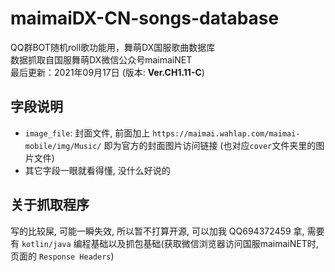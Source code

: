 # maimaiDX-CN-songs-database
QQ群BOT随机roll歌功能用，舞萌DX国服歌曲数据库  
数据抓取自国服舞萌DX微信公众号maimaiNET  
最后更新：2021年09月17日 (版本: **Ver.CH1.11-C**)

## 字段说明
- `image_file`: 封面文件, 前面加上 `https://maimai.wahlap.com/maimai-mobile/img/Music/` 即为官方的封面图片访问链接 (也对应`cover`文件夹里的图片文件)
- 其它字段一眼就看得懂, 没什么好说的

## 关于抓取程序
写的比较屎, 可能一瞬失效, 所以暂不打算开源, 可以加我 QQ694372459 拿, 需要有 `kotlin/java` 编程基础以及抓包基础(获取微信浏览器访问国服maimaiNET时, 页面的 `Response Headers`)
